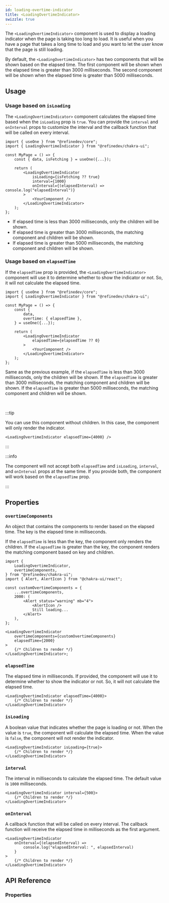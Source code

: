```yaml
---
id: loading-overtime-indicator
title: <LoadingOvertimeIndicator>
swizzle: true
---
```


The `<LoadingOvertimeIndicator>` component is used to display a loading indicator when the page is taking too long to load. It is useful when you have a page that takes a long time to load and you want to let the user know that the page is still loading.

By default, the `<LoadingOvertimeIndicator>` has two components that will be shown based on the elapsed time. The first component will be shown when the elapsed time is greater than 3000 milliseconds. The second component will be shown when the elapsed time is greater than 5000 milliseconds.

## Usage

### Usage based on `isLoading`

The `<LoadingOvertimeIndicator>` component calculates the elapsed time based when the `isLoading` prop is `true`. You can provide the `interval` and `onInterval` props to customize the interval and the callback function that will be called on every interval.

```tsx
import { useOne } from "@refinedev/core";
import { LoadingOvertimeIndicator } from "@refinedev/chakra-ui";

const MyPage = () => {
    const { data, isFetching } = useOne({...});

    return (
        <LoadingOvertimeIndicator
            isLoading={isFetching ?? true}
            interval={1000}
            onInterval={(elapsedInterval) => console.log("elapsedInterval")}
        >
            <YourComponent />
        </LoadingOvertimeIndicator>
    );
};
```

-   If elapsed time is less than 3000 milliseconds, only the children will be shown.
-   If elapsed time is greater than 3000 milliseconds, the matching component and children will be shown.
-   If elapsed time is greater than 5000 milliseconds, the matching component and children will be shown.

### Usage based on `elapsedTime`

If the `elapsedTime` prop is provided, the `<LoadingOvertimeIndicator>` component will use it to determine whether to show the indicator or not. So, it will not calculate the elapsed time.

```tsx
import { useOne } from "@refinedev/core";
import { LoadingOvertimeIndicator } from "@refinedev/chakra-ui";

const MyPage = () => {
    const {
        data,
        overtime: { elapsedTime },
    } = useOne({...});

    return (
        <LoadingOvertimeIndicator
            elapsedTime={elapsedTime ?? 0}
        >
            <YourComponent />
        </LoadingOvertimeIndicator>
    );
};
```

Same as the previous example, if the `elapsedTime` is less than 3000 milliseconds, only the children will be shown. If the `elapsedTime` is greater than 3000 milliseconds, the matching component and children will be shown. If the `elapsedTime` is greater than 5000 milliseconds, the matching component and children will be shown.

<br />

:::tip

You can use this component without children. In this case, the component will only render the indicator.

```tsx
<LoadingOvertimeIndicator elapsedTime={4000} />
```

:::

:::info

The component will not accept both `elapsedTime` and `isLoading`, `interval`, and `onInterval` props at the same time. If you provide both, the component will work based on the `elapsedTime` prop.

:::

## Properties

### `overtimeComponents`

An object that contains the components to render based on the elapsed time. The key is the elapsed time in milliseconds.

If the `elapsedTime` is less than the key, the component only renders the children. If the `elapsedTime` is greater than the key, the component renders the matching component based on key and children.

```tsx
import {
    LoadingOvertimeIndicator,
    overtimeComponents,
} from "@refinedev/chakra-ui";
import { Alert, AlertIcon } from "@chakra-ui/react";

const customOvertimeComponents = {
    ...overtimeComponents,
    2000: (
        <Alert status="warning" mb="4">
            <AlertIcon />
            Still loading...
        </Alert>
    ),
};

<LoadingOvertimeIndicator
    overtimeComponents={customOvertimeComponents}
    elapsedTime={2000}
>
    {/* Children to render */}
</LoadingOvertimeIndicator>;
```

### `elapsedTime`

The elapsed time in milliseconds. If provided, the component will use it to determine whether to show the indicator or not. So, it will not calculate the elapsed time.

```tsx
<LoadingOvertimeIndicator elapsedTime={4000}>
    {/* Children to render */}
</LoadingOvertimeIndicator>
```

### `isLoading`

A boolean value that indicates whether the page is loading or not. When the value is `true`, the component will calculate the elapsed time. When the value is `false`, the component will not render the indicator.

```tsx
<LoadingOvertimeIndicator isLoading={true}>
    {/* Children to render */}
</LoadingOvertimeIndicator>
```

### `interval`

The interval in milliseconds to calculate the elapsed time. The default value is `1000` milliseconds.

```tsx
<LoadingOvertimeIndicator interval={500}>
    {/* Children to render */}
</LoadingOvertimeIndicator>
```

### `onInterval`

A callback function that will be called on every interval. The callback function will receive the elapsed time in milliseconds as the first argument.

```tsx
<LoadingOvertimeIndicator
    onInterval={(elapsedInterval) =>
        console.log("elapsedInterval: ", elapsedInterval)
    }
>
    {/* Children to render */}
</LoadingOvertimeIndicator>
```

## API Reference

### Properties

<PropsTable module="@refinedev/chakra-ui/LoadingOvertimeIndicator"/>
